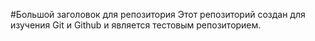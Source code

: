 #Большой заголовок для репозитория
Этот репозиторий создан для изучения Git и Github и является тестовым репозиторием. 